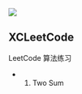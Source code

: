 ![](https://img.shields.io/badge/language-ObjectiveC-orange.svg)
## XCLeetCode
LeetCode 算法练习

* 1. Two Sum
